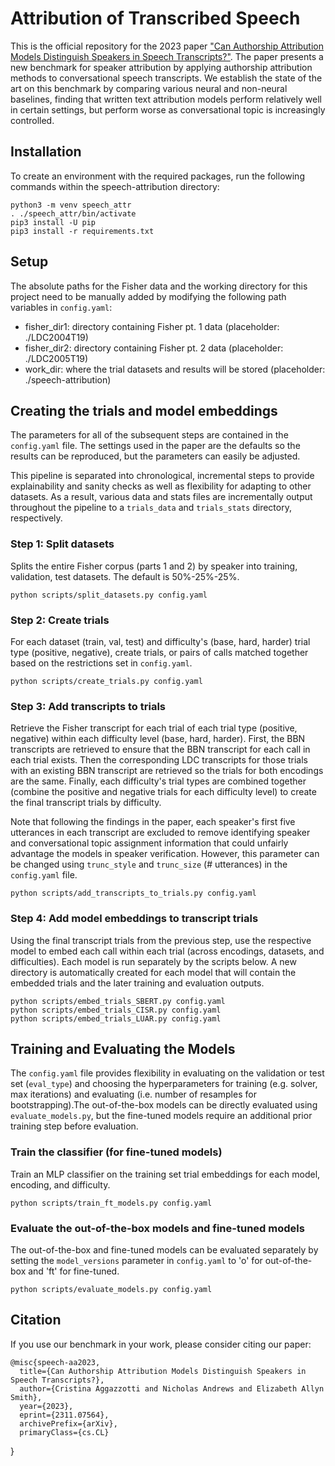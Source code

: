 # Attribution of Transcribed Speech

This is the official repository for the 2023 paper ["Can Authorship Attribution Models Distinguish Speakers
in Speech Transcripts?"](https://arxiv.org/abs/2311.07564). The paper presents a new benchmark for speaker attribution by applying authorship attribution methods to conversational speech transcripts. We establish the state of the art on this benchmark by comparing various neural and non-neural baselines, finding that written text attribution models perform relatively well in certain settings, but perform worse as conversational topic is increasingly controlled.

## Installation

To create an environment with the required packages, run the following commands within the speech-attribution directory:

	python3 -m venv speech_attr
	. ./speech_attr/bin/activate
	pip3 install -U pip
	pip3 install -r requirements.txt

## Setup
The absolute paths for the Fisher data and the working directory for this project need to be manually added by modifying the following path variables in `config.yaml`:

- fisher_dir1: directory containing Fisher pt. 1 data (placeholder: ./LDC2004T19)
- fisher_dir2: directory containing Fisher pt. 2 data (placeholder: ./LDC2005T19)
- work_dir: where the trial datasets and results will be stored (placeholder: ./speech-attribution)

## Creating the trials and model embeddings

The parameters for all of the subsequent steps are contained in the `config.yaml` file. The settings used in the paper are the defaults so the results can be reproduced, but the parameters can easily be adjusted.

This pipeline is separated into chronological, incremental steps to provide explainability and sanity checks as well as flexibility for adapting to other datasets. As a result, various data and stats files are incrementally output throughout the pipeline to a `trials_data` and `trials_stats` directory, respectively.


### Step 1: Split datasets
Splits the entire Fisher corpus (parts 1 and 2) by speaker into training, validation, test datasets. The default is 50%-25%-25%.

	python scripts/split_datasets.py config.yaml

### Step 2: Create trials
For each dataset (train, val, test) and difficulty's (base, hard, harder) trial type (positive, negative), create trials, or pairs of calls matched together based on the restrictions set in `config.yaml`.

	python scripts/create_trials.py config.yaml

### Step 3: Add transcripts to trials
Retrieve the Fisher transcript for each trial of each trial type (positive, negative) within each difficulty level (base, hard, harder). First, the BBN transcripts are retrieved to ensure that the BBN transcript for each call in each trial exists. Then the corresponding LDC transcripts for those trials with an existing BBN transcript are retrieved so the trials for both encodings are the same. Finally, each difficulty's trial types are combined together (combine the positive and negative trials for each difficulty level) to create the final transcript trials by difficulty.

Note that following the findings in the paper, each speaker's first five utterances in each transcript are excluded to remove identifying speaker and conversational topic assignment information that could unfairly advantage the models in speaker verification. However, this parameter can be changed using `trunc_style` and `trunc_size` (# utterances) in the `config.yaml` file.

	python scripts/add_transcripts_to_trials.py config.yaml

### Step 4: Add model embeddings to transcript trials 
Using the final transcript trials from the previous step, use the respective model to embed each call within each trial (across encodings, datasets, and difficulties). Each model is run separately by the scripts below. A new directory is automatically created for each model that will contain the embedded trials and the later training and evaluation outputs.

	python scripts/embed_trials_SBERT.py config.yaml
	python scripts/embed_trials_CISR.py config.yaml
	python scripts/embed_trials_LUAR.py config.yaml


## Training and Evaluating the Models
The `config.yaml` file provides flexibility in evaluating on the validation or test set (`eval_type`) and choosing the hyperparameters for training (e.g. solver, max iterations) and evaluating (i.e. number of resamples for bootstrapping).The out-of-the-box models can be directly evaluated using `evaluate_models.py`, but the fine-tuned models require an additional prior training step before evaluation.

### Train the classifier (for fine-tuned models)
Train an MLP classifier on the training set trial embeddings for each model, encoding, and difficulty.

	python scripts/train_ft_models.py config.yaml

### Evaluate the out-of-the-box models and fine-tuned models
The out-of-the-box and fine-tuned models can be evaluated separately by setting the `model_versions` parameter in `config.yaml` to 'o' for out-of-the-box and 'ft' for fine-tuned.

	python scripts/evaluate_models.py config.yaml


## Citation
If you use our benchmark in your work, please consider citing our paper:

	@misc{speech-aa2023,
      title={Can Authorship Attribution Models Distinguish Speakers in Speech Transcripts?}, 
      author={Cristina Aggazzotti and Nicholas Andrews and Elizabeth Allyn Smith},
      year={2023},
      eprint={2311.07564},
      archivePrefix={arXiv},
      primaryClass={cs.CL}
}